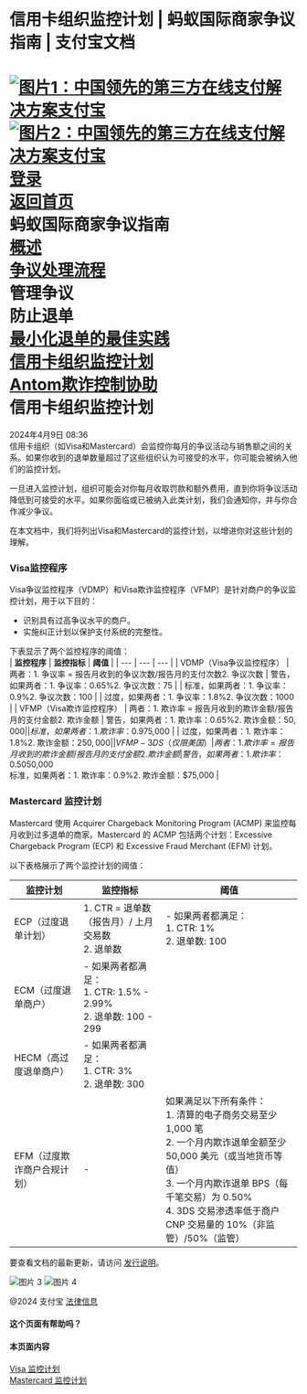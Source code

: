 信用卡组织监控计划 | 蚂蚁国际商家争议指南 | 支付宝文档
===============  
[![图片1：中国领先的第三方在线支付解决方案支付宝](https://ac.alipay.com/storage/2024/3/26/d66c43c0-440d-4c97-9976-f2028a2c8c5e.svg)![图片2：中国领先的第三方在线支付解决方案支付宝](https://ac.alipay.com/storage/2024/3/26/a48bd336-aea0-4f16-bf83-616eacbb4434.svg)](/docs/)  
[登录](https://global.alipay.com/ilogin/account_login.htm?goto=https%3A%2F%2Fglobal.alipay.com%2Fdocs%2Fac%2Fdispute%2Fmonitor)  
[返回首页](../../)  
蚂蚁国际商家争议指南  
[概述](/docs/ac/dispute/overview)  
[争议处理流程](/docs/ac/dispute/process)  
管理争议  
防止退单  
[最小化退单的最佳实践](/docs/ac/dispute/bp)  
[信用卡组织监控计划](/docs/ac/dispute/monitor)  
[Antom欺诈控制协助](/docs/ac/dispute/fraud)  
信用卡组织监控计划
================================  
2024年4月9日 08:36  
信用卡组织（如Visa和Mastercard）会监控你每月的争议活动与销售额之间的关系。如果你收到的退单数量超过了这些组织认为可接受的水平，你可能会被纳入他们的监控计划。

一旦进入监控计划，组织可能会对你每月收取罚款和额外费用，直到你将争议活动降低到可接受的水平。如果你面临或已被纳入此类计划，我们会通知你，并与你合作减少争议。

在本文档中，我们将列出Visa和Mastercard的监控计划，以增进你对这些计划的理解。
### Visa监控程序  
Visa争议监控程序（VDMP）和Visa欺诈监控程序（VFMP）是针对商户的争议监控计划，用于以下目的：  
*   识别具有过高争议水平的商户。
*   实施纠正计划以保护支付系统的完整性。  

下表显示了两个监控程序的阈值：  
| **监控程序** | **监控指标** | **阈值** |
| --- | --- | --- |
| VDMP（Visa争议监控程序） | 两者：1. 争议率 = 报告月收到的争议次数/报告月的支付次数2. 争议次数 | 警告，如果两者：1. 争议率：0.65%2. 争议次数：75 |
| 标准，如果两者：1. 争议率：0.9%2. 争议次数：100 |
| 过度，如果两者：1. 争议率：1.8%2. 争议次数：1000 |
| VFMP（Visa欺诈监控程序） | 两者：1. 欺诈率 = 报告月收到的欺诈金额/报告月的支付金额2. 欺诈金额 | 警告，如果两者：1. 欺诈率：0.65%2. 欺诈金额：$50,000 |
| 标准，如果两者：1. 欺诈率：0.9%2. 欺诈金额：$75,000 |
| 过度，如果两者：1. 欺诈率：1.8%2. 欺诈金额：$250,000 |
| VFMP -3DS（仅限美国） | 两者：1. 欺诈率 = 报告月收到的欺诈金额/报告月的支付金额2. 欺诈金额 | 警告，如果两者：1. 欺诈率：0.50%2. 欺诈金额：$50,000<br>标准，如果两者：1. 欺诈率：0.9%2. 欺诈金额：$75,000 |
### Mastercard 监控计划  
Mastercard 使用 Acquirer Chargeback Monitoring Program (ACMP) 来监控每月收到过多退单的商家。Mastercard 的 ACMP 包括两个计划：Excessive Chargeback Program (ECP) 和 Excessive Fraud Merchant (EFM) 计划。  

以下表格展示了两个监控计划的阈值：

| **监控计划** | **监控指标** | **阈值** |
| --- | --- | --- |
| ECP（过度退单计划） | 1. CTR = 退单数（报告月）/ 上月交易数<br>2. 退单数 | - 如果两者都满足：<br>1. CTR: 1%<br>2. 退单数: 100 | 
| ECM（过度退单商户） | - 如果两者都满足：<br>1. CTR: 1.5% - 2.99%<br>2. 退单数: 100 - 299 |  |
| HECM（高过度退单商户） | - 如果两者都满足：<br>1. CTR: 3%<br>2. 退单数: 300 |  |
| EFM（过度欺诈商户合规计划） | - | 如果满足以下所有条件：<br>1. 清算的电子商务交易至少 1,000 笔<br>2. 一个月内欺诈退单金额至少 50,000 美元（或当地货币等值）<br>3. 一个月内欺诈退单 BPS（每千笔交易）为 0.50%<br>4. 3DS 交易渗透率低于商户 CNP 交易量的 10%（非监管）/50%（监管） |  

要查看文档的最新更新，请访问 [发行说明](https://global.alipay.com/docs/releasenotes)。  

![图片 3](https://ac.alipay.com/storage/2021/5/20/19b2c126-9442-4f16-8f20-e539b1db482a.png) ![图片 4](https://ac.alipay.com/storage/2021/5/20/e9f3f154-dbf0-455f-89f0-b3d4e0c14481.png)  

@2024 支付宝 [法律信息](https://global.alipay.com/docs/ac/platform/membership)  

#### 这个页面有帮助吗？  

#### 本页面内容  
[Visa 监控计划](#PjrgB "Visa 监控计划")  
[Mastercard 监控计划](#kxoIV "Mastercard 监控计划")